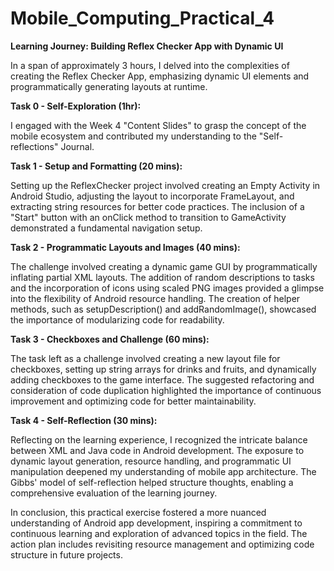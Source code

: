 # Mobile_Computing_Practical_4

**Learning Journey: Building Reflex Checker App with Dynamic UI**

In a span of approximately 3 hours, I delved into the complexities of creating the Reflex Checker App, emphasizing dynamic UI elements and programmatically generating layouts at runtime.

**Task 0 - Self-Exploration (1hr):**

I engaged with the Week 4 "Content Slides" to grasp the concept of the mobile ecosystem and contributed my understanding to the "Self-reflections" Journal.

**Task 1 - Setup and Formatting (20 mins):**

Setting up the ReflexChecker project involved creating an Empty Activity in Android Studio, adjusting the layout to incorporate FrameLayout, and extracting string resources for better code practices. The inclusion of a "Start" button with an onClick method to transition to GameActivity demonstrated a fundamental navigation setup.

**Task 2 - Programmatic Layouts and Images (40 mins):**

The challenge involved creating a dynamic game GUI by programmatically inflating partial XML layouts. The addition of random descriptions to tasks and the incorporation of icons using scaled PNG images provided a glimpse into the flexibility of Android resource handling. The creation of helper methods, such as setupDescription() and addRandomImage(), showcased the importance of modularizing code for readability.

**Task 3 - Checkboxes and Challenge (60 mins):**

The task left as a challenge involved creating a new layout file for checkboxes, setting up string arrays for drinks and fruits, and dynamically adding checkboxes to the game interface. The suggested refactoring and consideration of code duplication highlighted the importance of continuous improvement and optimizing code for better maintainability.

**Task 4 - Self-Reflection (30 mins):**

Reflecting on the learning experience, I recognized the intricate balance between XML and Java code in Android development. The exposure to dynamic layout generation, resource handling, and programmatic UI manipulation deepened my understanding of mobile app architecture. The Gibbs' model of self-reflection helped structure thoughts, enabling a comprehensive evaluation of the learning journey.

In conclusion, this practical exercise fostered a more nuanced understanding of Android app development, inspiring a commitment to continuous learning and exploration of advanced topics in the field. The action plan includes revisiting resource management and optimizing code structure in future projects.
